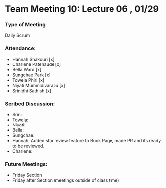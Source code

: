 # Team Meeting 10: Lecture 06 , 01/29

### Type of Meeting
Daily Scrum

### Attendance: 
* Hannah Shakouri [x]
* Charlene Patenaude [x]
* Bella Ward [x]
* Sungchae Park [x]
* Towela Phiri [x]
* Niyati Mummidivarapu [x]
* Srinidhi Sathish [x]


### Scribed Discussion:
* Srin: 
* Towela:
* Niyati:
* Bella:
* Sungchae:
* Hannah: Added star review feature to Book Page, made PR and its ready to be reviewed.
* Charlene: 
  
### Future Meetings:
* Friday Section
* Friday after Section (meetings outside of class time)
